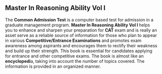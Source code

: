 <h2>Master In Reasoning Ability Vol I </h2>

<p>The <strong>Common Admission Test</strong> is a computer based test for admission in a graduate management program. <strong>Master In Reasoning Ability Vol I </strong>helps you to enhance and sharpen your preparation for <strong>CAT </strong>exam and is really an asset serve as a reliable source of information for those who plan to appear in various <strong>Competitive/Entrance Examinations</strong> and promotes exam awareness among aspirants and encourages them to rectify their weakness and build up their strength. This book is essential for candidates applying for entrance and other competitive exams. The book is almost like an <strong>encyclopedi</strong>a, taking into account the number of topics covered. The information is provided in an organized manner.</p>
